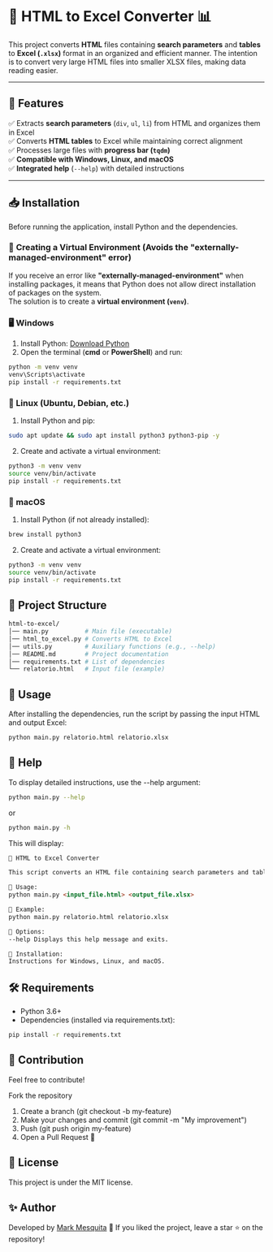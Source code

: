 ﻿# 🔄 HTML to Excel Converter 📊

This project converts **HTML** files containing **search parameters** and **tables** to **Excel (`.xlsx`)** format in an organized and efficient manner. The intention is to convert very large HTML files into smaller XLSX files, making data reading easier.

---

## 🚀 **Features**

✅ Extracts **search parameters** (`div`, `ul`, `li`) from HTML and organizes them in Excel  
✅ Converts **HTML tables** to Excel while maintaining correct alignment  
✅ Processes large files with **progress bar (`tqdm`)**  
✅ **Compatible with Windows, Linux, and macOS**  
✅ **Integrated help** (`--help`) with detailed instructions

---

## 📥 **Installation**

Before running the application, install Python and the dependencies.

### 🔹 **Creating a Virtual Environment (Avoids the "externally-managed-environment" error)**

If you receive an error like **"externally-managed-environment"** when installing packages, it means that Python does not allow direct installation of packages on the system.  
The solution is to create a **virtual environment (`venv`)**.

### 🖥️ **Windows**

1. Install Python: [Download Python](https://www.python.org/downloads/)
2. Open the terminal (**cmd** or **PowerShell**) and run:

```sh
python -m venv venv
venv\Scripts\activate
pip install -r requirements.txt
```

### 🐧 Linux (Ubuntu, Debian, etc.)

1. Install Python and pip:

```sh
sudo apt update && sudo apt install python3 python3-pip -y
```

2. Create and activate a virtual environment:

```sh
python3 -m venv venv
source venv/bin/activate
pip install -r requirements.txt
```

### 🍏 macOS

1. Install Python (if not already installed):

```sh
brew install python3
```

2. Create and activate a virtual environment:

```sh
python3 -m venv venv
source venv/bin/activate
pip install -r requirements.txt
```

## 📂 Project Structure

```sh
html-to-excel/
│── main.py          # Main file (executable)
│── html_to_excel.py # Converts HTML to Excel
│── utils.py         # Auxiliary functions (e.g., --help)
│── README.md        # Project documentation
│── requirements.txt # List of dependencies
└── relatorio.html   # Input file (example)
```

## 📌 Usage

After installing the dependencies, run the script by passing the input HTML and output Excel:

```sh
python main.py relatorio.html relatorio.xlsx
```

## 📖 Help

To display detailed instructions, use the --help argument:

```sh
python main.py --help
```

or

```sh
python main.py -h
```

This will display:

```md
📌 HTML to Excel Converter

This script converts an HTML file containing search parameters and tables into an Excel file (.xlsx).

🔹 Usage:
python main.py <input_file.html> <output_file.xlsx>

🔹 Example:
python main.py relatorio.html relatorio.xlsx

🔹 Options:
--help Displays this help message and exits.

🔹 Installation:
Instructions for Windows, Linux, and macOS.
```

## 🛠 Requirements

- Python 3.6+
- Dependencies (installed via requirements.txt):

```sh
pip install -r requirements.txt
```

## 🤝 Contribution

Feel free to contribute!

Fork the repository

1. Create a branch (git checkout -b my-feature)
2. Make your changes and commit (git commit -m "My improvement")
3. Push (git push origin my-feature)
4. Open a Pull Request 🎉

## 📜 License

This project is under the MIT license.

## ✨ Author

Developed by [Mark Mesquita](https://github.com/markmesquita) 🚀
If you liked the project, leave a star ⭐ on the repository!
